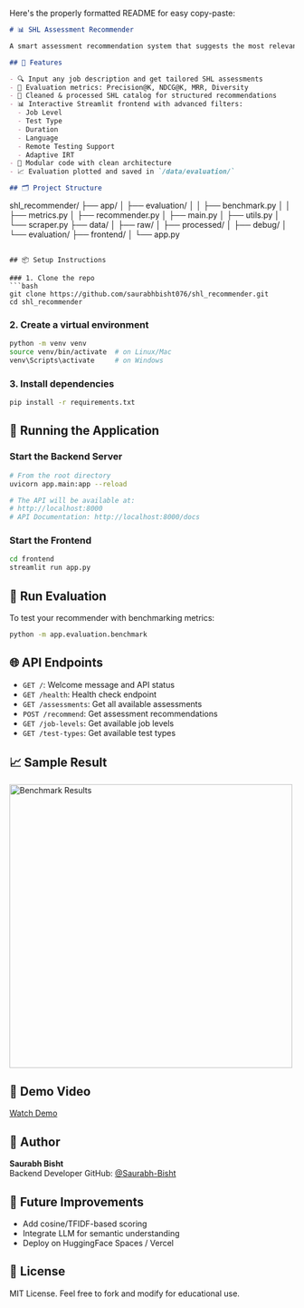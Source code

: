 Here's the properly formatted README for easy copy-paste:

```markdown name=README.md
# 📊 SHL Assessment Recommender

A smart assessment recommendation system that suggests the most relevant SHL assessments based on a provided job description. Built using Python, FastAPI, Streamlit, and a custom similarity-based recommender model.

## 🚀 Features

- 🔍 Input any job description and get tailored SHL assessments
- 🎯 Evaluation metrics: Precision@K, NDCG@K, MRR, Diversity
- 🧠 Cleaned & processed SHL catalog for structured recommendations
- 📊 Interactive Streamlit frontend with advanced filters:
  - Job Level
  - Test Type
  - Duration
  - Language
  - Remote Testing Support
  - Adaptive IRT
- 📁 Modular code with clean architecture
- 📈 Evaluation plotted and saved in `/data/evaluation/`

## 🗂️ Project Structure

```
shl_recommender/
├── app/
│   ├── evaluation/
│   │   ├── benchmark.py
│   │   ├── metrics.py
│   ├── recommender.py
│   ├── main.py
│   ├── utils.py
│   └── scraper.py
├── data/
│   ├── raw/
│   ├── processed/
│   ├── debug/
│   └── evaluation/
├── frontend/
│   └── app.py
```

## 📦 Setup Instructions

### 1. Clone the repo
```bash
git clone https://github.com/saurabhbisht076/shl_recommender.git
cd shl_recommender
```

### 2. Create a virtual environment
```bash
python -m venv venv
source venv/bin/activate  # on Linux/Mac
venv\Scripts\activate     # on Windows
```

### 3. Install dependencies
```bash
pip install -r requirements.txt
```

## 🚀 Running the Application

### Start the Backend Server
```bash
# From the root directory
uvicorn app.main:app --reload

# The API will be available at:
# http://localhost:8000
# API Documentation: http://localhost:8000/docs
```

### Start the Frontend
```bash
cd frontend
streamlit run app.py
```

## 🧪 Run Evaluation

To test your recommender with benchmarking metrics:
```bash
python -m app.evaluation.benchmark
```

## 🌐 API Endpoints

- `GET /`: Welcome message and API status
- `GET /health`: Health check endpoint
- `GET /assessments`: Get all available assessments
- `POST /recommend`: Get assessment recommendations
- `GET /job-levels`: Get available job levels
- `GET /test-types`: Get available test types

## 📈 Sample Result

<img src="../data/evaluation/benchmark_results.png" alt="Benchmark Results" width="500"/>

## 🎥 Demo Video

[Watch Demo](demovideo/19-28-44.mp4)

## 🤝 Author

**Saurabh Bisht**  
Backend Developer
GitHub: [@Saurabh-Bisht](https://github.com/saurabhbisht076)

## 🏁 Future Improvements

- Add cosine/TFIDF-based scoring
- Integrate LLM for semantic understanding
- Deploy on HuggingFace Spaces / Vercel

## 📝 License

MIT License. Feel free to fork and modify for educational use.
```
